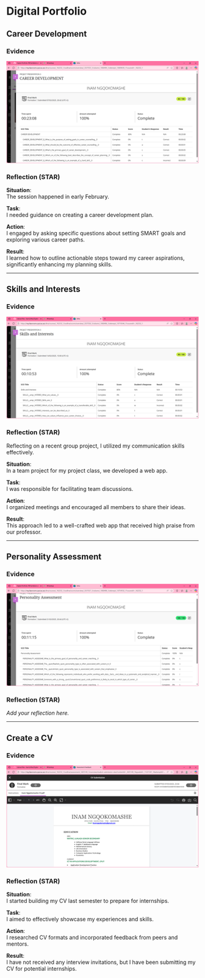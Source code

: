 # Digital Portfolio

## Career Development

### Evidence
![Career Development](https://github.com/InamLilitha/Digital-Portfolio-PRP/blob/6a0feb624fa8812412ba4d612655253440d54f5c/artefacts/Career%20Counselling.png) 

### Reflection (STAR)
**Situation**:  
The session happened in early February.

**Task**:  
I needed guidance on creating a career development plan.

**Action**:  
I engaged by asking specific questions about setting SMART goals and exploring various career paths.

**Result**:  
I learned how to outline actionable steps toward my career aspirations, significantly enhancing my planning skills.

---

## Skills and Interests

### Evidence
![Skills and Interests](https://github.com/InamLilitha/Digital-Portfolio-PRP/blob/4ec887fbb97b77a11e0ecb08d7ed77636307d45d/artefacts/Skills%20and%20Interests.png)

### Reflection (STAR)
Reflecting on a recent group project, I utilized my communication skills effectively.

**Situation**:  
In a team project for my project class, we developed a web app.

**Task**:  
I was responsible for facilitating team discussions.

**Action**:  
I organized meetings and encouraged all members to share their ideas.

**Result**:  
This approach led to a well-crafted web app that received high praise from our professor.

---

## Personality Assessment

### Evidence
![Personality Assessment](https://github.com/InamLilitha/Digital-Portfolio-PRP/blob/60991e5fc7aac35b0bdb3e02e8c841a7518e6c55/artefacts/Personality%20Assessment.png)

### Reflection (STAR)
*Add your reflection here.*

---

## Create a CV

### Evidence
![My CV](https://github.com/InamLilitha/Digital-Portfolio-PRP/blob/402021ef4d17c0e9e0458e3c776d88f7fb678ad1/artefacts/CV%20Submission.png)

### Reflection (STAR)
**Situation**:  
I started building my CV last semester to prepare for internships.

**Task**:  
I aimed to effectively showcase my experiences and skills.

**Action**:  
I researched CV formats and incorporated feedback from peers and mentors.

**Result**:  
I have not received any interview invitations, but I have been submitting my CV for potential internships.
